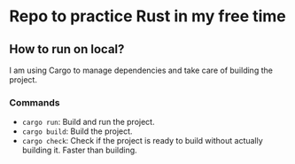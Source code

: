 # Repo to practice Rust in my free time

## How to run on local?

I am using Cargo to manage dependencies and take care of building the project.

### Commands

- `cargo run`: Build and run the project.
- `cargo build`: Build the project.
- `cargo check`: Check if the project is ready to build without actually building it. Faster than building.
